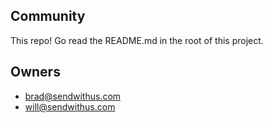 Community
----

This repo!  Go read the README.md in the root of this project.

## Owners

- brad@sendwithus.com
- will@sendwithus.com
